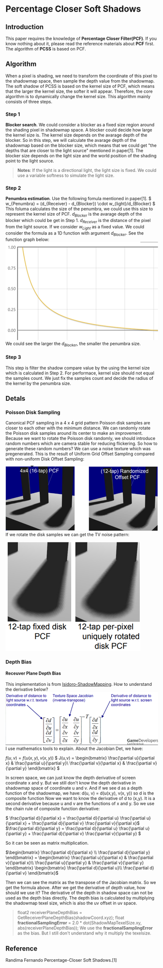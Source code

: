 # Percentage Closer Soft Shadows
## Introduction
This paper requires the knowledge of __Percentage Closer Filter(PCF)__. If you know nothing about it, please read the reference materials about __PCF__ first. The algorithm of __PCSS__ is based on PCF.
## Algorithm
When a pixel is shading, we need to transform the coordinate of this pixel to the shadowmap space, then sample the depth value from the shadowmap. 
The soft shadow of PCSS is based on the kernel size of PCF, which means that the larger the kernel size, the softer it will appear. Therefore, the core algorithm is to dynamically change the kernel size.
This algorithm mainly consists of three steps.
### Step 1
__Blocker search__. We could consider a blocker as a fixed size region around the shading pixel in shadowmap space. A blocker could decide how large the kernel size is. The kernel size depends on the avarage depth of the blocker. So in this step, we will calculate the avarage depth of the shadowmap based on the blocker size, which means that we could get "the depths that are closer to the light source" mentioned in paper[1]. The blocker size depends on the light size and the world position of the shading point to the light source.
>**Notes**: If the light is a directional light, the light size is fixed. We could use a variable softness to simulate the light size.

### Step 2
__Penumbra estimation__. Use the following fomula mentioned in paper[1].
$ w_{Penumbra} = (d_{Receiver} - d_{Blocker}) \cdot w_{light}/d_{Blocker} $
This foluma calculates the size of the penumbra, we could use this size to represent the kernel size of PCF.
$d_{Blocker}$ is the avarage depth of the blocker which could be get in Step 1. $d_{Receiver}$ is the distance of the pixel from the light source. If we consider $w_{Light}$ as a fixed value. We could consider the formula as a 1D function with argument $d_{Blocker}$.
See the function graph below:
![](pcss/penumbra_formula.png)
We could see the larger the $d_{Blocker}$, the smaller the penumbra size.


### Step 3
This step is filter the shadow compare value by the using the kernel size which is calculated in Step 2.
For performace, kernel size should not equal the samples count. We just fix the samples count and decide the radius of the kernel by the penumbra size.

## Detals
### Poisson Disk Sampling
Canonical PCF sampling in a 4 x 4 grid pattern
Poisson disk samples are closer to each other with the minimum distance.
We can randomly rotate the Poisson disk samples around its center to make an improvement.
Because we want to rotate the Poisson disk randomly, we should introduce random numbers which are camera stable for reducing flickering.
So how to generate these random numbers? We can use a noise texture which was pregenerated.
This is the result of Uniform Grid Offset Sampling compared with non-uniform Disk Offset Sampling:

![](pcss/poisson_disk_com.png)
If we rotate the disk samples we can get the TV noise pattern:

![](pcss/poisson_disk_com1.png)

### Depth Bias
#### Receuver Plane Depth Bias
This implementation is from [Isidoro-ShadowMapping](https://developer.amd.com/wordpress/media/2012/10/Isidoro-ShadowMapping.pdf).
How to understand the derivative below?
![](pcss/pcss_derivative.png)
I use mathematics tools to explain.
About the Jacobian Det, we have:

$f(u, v) = f(u(x,y), v(x, y))$
$
J(u,v) = \begin{bmatrix}
\frac{\partial u}{\partial x} & \frac{\partial u}{\partial y}\\ 
\frac{\partial v}{\partial x} & \frac{\partial v}{\partial y}
\end{bmatrix}
$

In screen space, we can just know the depth derivative of screen coordinate x and y.
But we still don't know the depth derivative in shadowmap space of coordinate u and v.
And if we see d as a depth function of the shadowmap, we have:
d(u, v) = d(u(x,y), v(x, y)) so d is the composite function
Now we want to know the derivative of d to (x,y). It is a second derivative because u and v are the functions of x and y.
So we use the chain rule of composite function derivative:

$
\frac{\partial d}{\partial x} = \frac{\partial d}{\partial u} \frac{\partial u}{\partial x} + \frac{\partial d}{\partial v} \frac{\partial v}{\partial x}$
$\frac{\partial d}{\partial y} = \frac{\partial d}{\partial u} \frac{\partial u}{\partial y} + \frac{\partial d}{\partial v} \frac{\partial v}{\partial y}
$

So it can be seen as matrix multiplication.

$\begin{bmatrix}
\frac{\partial d}{\partial x} \\ 
\frac{\partial d}{\partial y}
\end{bmatrix}
= \begin{bmatrix}
\frac{\partial u}{\partial x} & \frac{\partial v}{\partial x}\\ 
\frac{\partial u}{\partial y} & \frac{\partial v}{\partial y}
\end{bmatrix}
\begin{bmatrix}
\frac{\partial d}{\partial u}\\ 
\frac{\partial d}{\partial v}
\end{bmatrix}$

Then we can see the matrix as the transpose of the Jacobian matrix.
So we get the formula above.
After we get the derivative of depth value, how should we use it?
The derivative of the depth in shadow space can not be used as the depth bias directly.
The depth bias is calculated by multiplying the shadowmap texel size, which is also the uv offset in uv space.
> float2 receiverPlaneDepthBias = GetReceiverPlaneDepthBias(shadowCoord.xyz);
float __fractionalSamplingError__ = 2.0 * dot(ShadowMapTexelSize.xy, abs(receiverPlaneDepthBias));
We use the __fractionalSamplingError__ as the bias.
But I still don't understand why it multiply the texelsize. 

## Reference
Randima Fernando Percentage-Closer Soft Shadows.[1]

